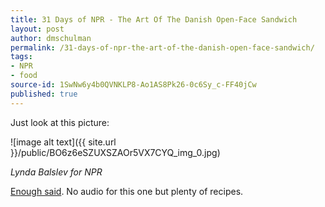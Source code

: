 ```yaml
---
title: 31 Days of NPR - The Art Of The Danish Open-Face Sandwich
layout: post
author: dmschulman
permalink: /31-days-of-npr-the-art-of-the-danish-open-face-sandwich/
tags:
- NPR
- food
source-id: 1SwNw6y4b0QVNKLP8-Ao1AS8Pk26-0c6Sy_c-FF40jCw
published: true
---
```

Just look at this picture:

![image alt text]({{ site.url }}/public/BO6z6eSZUXSZAOr5VX7CYQ_img_0.jpg)

*Lynda Balslev for NPR*

[Enough said](https://www.npr.org/2011/01/04/132627711/the-art-of-the-danish-open-face-sandwich). No audio for this one but plenty of recipes.
